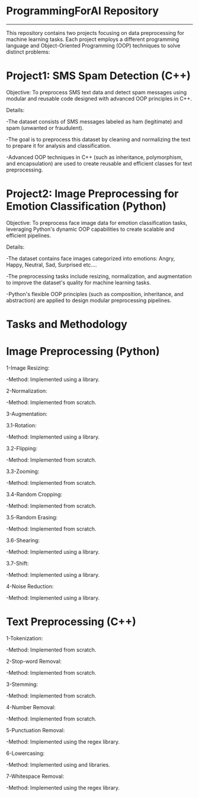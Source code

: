 # ProgrammingForAI Repository
-----------------------------
This repository contains two projects focusing on data preprocessing for machine learning tasks. Each project employs a different programming language and Object-Oriented Programming (OOP) techniques to solve distinct problems:

# Project1: SMS Spam Detection (C++)
Objective:
To preprocess SMS text data and detect spam messages using modular and reusable code designed with advanced OOP principles in C++.

Details:

-The dataset consists of SMS messages labeled as ham (legitimate) and spam (unwanted or fraudulent).

-The goal is to preprocess this dataset by cleaning and normalizing the text to prepare it for analysis and classification.

-Advanced OOP techniques in C++ (such as inheritance, polymorphism, and encapsulation) are used to create reusable and efficient classes for text preprocessing.

# Project2: Image Preprocessing for Emotion Classification (Python)
Objective:
To preprocess face image data for emotion classification tasks, leveraging Python's dynamic OOP capabilities to create scalable and efficient pipelines.

Details:

-The dataset contains face images categorized into emotions: Angry, Happy, Neutral, Sad, Surprised etc....

-The preprocessing tasks include resizing, normalization, and augmentation to improve the dataset's quality for machine learning tasks.

-Python's flexible OOP principles (such as composition, inheritance, and abstraction) are applied to design modular preprocessing pipelines.

# Tasks and Methodology

# Image Preprocessing (Python)
1-Image Resizing:

-Method: Implemented using a library.

2-Normalization:

-Method: Implemented from scratch.

3-Augmentation:

3.1-Rotation:

-Method: Implemented using a library.

3.2-Flipping:

-Method: Implemented from scratch.

3.3-Zooming:

-Method: Implemented from scratch.

3.4-Random Cropping:

-Method: Implemented from scratch.

3.5-Random Erasing:

-Method: Implemented from scratch.

3.6-Shearing:

-Method: Implemented using a library.

3.7-Shift:

-Method: Implemented using a library.

4-Noise Reduction:

-Method: Implemented using a library.

# Text Preprocessing (C++)
1-Tokenization:

-Method: Implemented from scratch.

2-Stop-word Removal:

-Method: Implemented from scratch.

3-Stemming:

-Method: Implemented from scratch.

4-Number Removal:

-Method: Implemented from scratch.

5-Punctuation Removal:

-Method: Implemented using the regex library.

6-Lowercasing:

-Method: Implemented using <algorithm> and <cctype> libraries.

7-Whitespace Removal:

-Method: Implemented using the regex library.
